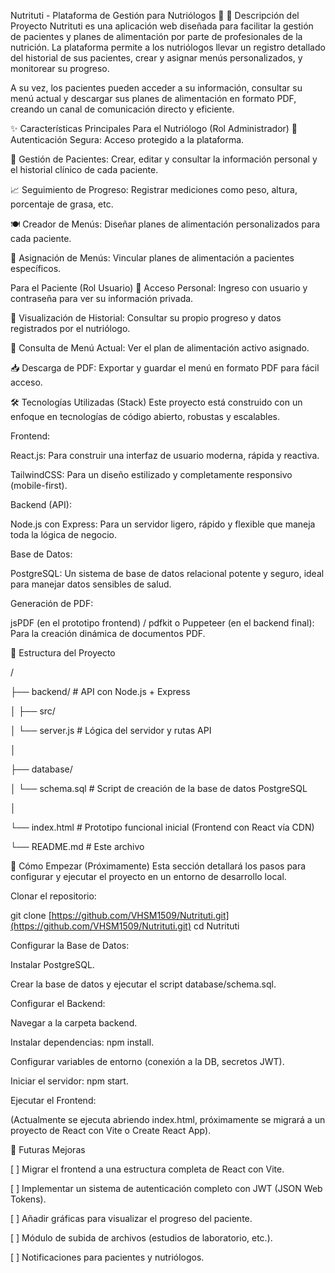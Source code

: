 Nutrituti - Plataforma de Gestión para Nutriólogos 🍎
📝 Descripción del Proyecto
Nutrituti es una aplicación web diseñada para facilitar la gestión de pacientes y planes de alimentación por parte de profesionales de la nutrición. La plataforma permite a los nutriólogos llevar un registro detallado del historial de sus pacientes, crear y asignar menús personalizados, y monitorear su progreso.

A su vez, los pacientes pueden acceder a su información, consultar su menú actual y descargar sus planes de alimentación en formato PDF, creando un canal de comunicación directo y eficiente.

✨ Características Principales
Para el Nutriólogo (Rol Administrador)
🔐 Autenticación Segura: Acceso protegido a la plataforma.

👤 Gestión de Pacientes: Crear, editar y consultar la información personal y el historial clínico de cada paciente.

📈 Seguimiento de Progreso: Registrar mediciones como peso, altura, porcentaje de grasa, etc.

🍽️ Creador de Menús: Diseñar planes de alimentación personalizados para cada paciente.

🔄 Asignación de Menús: Vincular planes de alimentación a pacientes específicos.

Para el Paciente (Rol Usuario)
🔐 Acceso Personal: Ingreso con usuario y contraseña para ver su información privada.

📄 Visualización de Historial: Consultar su propio progreso y datos registrados por el nutriólogo.

🥗 Consulta de Menú Actual: Ver el plan de alimentación activo asignado.

📥 Descarga de PDF: Exportar y guardar el menú en formato PDF para fácil acceso.

🛠️ Tecnologías Utilizadas (Stack)
Este proyecto está construido con un enfoque en tecnologías de código abierto, robustas y escalables.

Frontend:

React.js: Para construir una interfaz de usuario moderna, rápida y reactiva.

TailwindCSS: Para un diseño estilizado y completamente responsivo (mobile-first).

Backend (API):

Node.js con Express: Para un servidor ligero, rápido y flexible que maneja toda la lógica de negocio.

Base de Datos:

PostgreSQL: Un sistema de base de datos relacional potente y seguro, ideal para manejar datos sensibles de salud.

Generación de PDF:

jsPDF (en el prototipo frontend) / pdfkit o Puppeteer (en el backend final): Para la creación dinámica de documentos PDF.

📁 Estructura del Proyecto

/

├── backend/              # API con Node.js + Express

│   ├── src/

│   └── server.js         # Lógica del servidor y rutas API

│

├── database/

│   └── schema.sql        # Script de creación de la base de datos PostgreSQL

│

└── index.html            # Prototipo funcional inicial (Frontend con React vía CDN)

└── README.md             # Este archivo

🚀 Cómo Empezar (Próximamente)
Esta sección detallará los pasos para configurar y ejecutar el proyecto en un entorno de desarrollo local.

Clonar el repositorio:

git clone [https://github.com/VHSM1509/Nutrituti.git](https://github.com/VHSM1509/Nutrituti.git)
cd Nutrituti

Configurar la Base de Datos:

Instalar PostgreSQL.

Crear la base de datos y ejecutar el script database/schema.sql.

Configurar el Backend:

Navegar a la carpeta backend.

Instalar dependencias: npm install.

Configurar variables de entorno (conexión a la DB, secretos JWT).

Iniciar el servidor: npm start.

Ejecutar el Frontend:

(Actualmente se ejecuta abriendo index.html, próximamente se migrará a un proyecto de React con Vite o Create React App).

🔮 Futuras Mejoras

[ ] Migrar el frontend a una estructura completa de React con Vite.

[ ] Implementar un sistema de autenticación completo con JWT (JSON Web Tokens).

[ ] Añadir gráficas para visualizar el progreso del paciente.

[ ] Módulo de subida de archivos (estudios de laboratorio, etc.).

[ ] Notificaciones para pacientes y nutriólogos.
